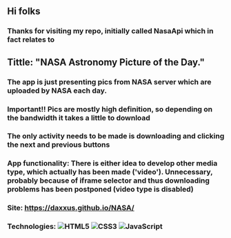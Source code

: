 ## Hi folks

### Thanks for visiting my repo, initially called NasaApi which in fact relates to

## Tittle: "NASA Astronomy Picture of the Day."

### The app is just presenting pics from NASA server which are uploaded by NASA each day.

### Important!! Pics are mostly high definition, so depending on the bandwidth it takes a little to download

### The only activity needs to be made is downloading and clicking the next and previous buttons
### App functionality: There is either idea to develop other media type, which actually has been made ('video'). Unnecessary, probably because of iframe selector and thus downloading problems has been postponed (video type is disabled)  

### Site:  https://daxxus.github.io/NASA/
### Technologies: ![HTML5](https://img.shields.io/badge/html5-%23E34F26.svg?style=for-the-badge&logo=html5&logoColor=white) ![CSS3](https://img.shields.io/badge/css3-%231572B6.svg?style=for-the-badge&logo=css3&logoColor=white) ![JavaScript](https://img.shields.io/badge/javascript-%23323330.svg?style=for-the-badge&logo=javascript&logoColor=%23F7DF1E)
